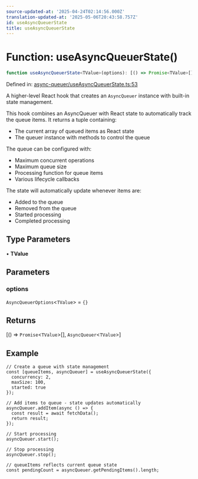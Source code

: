 ```yaml
---
source-updated-at: '2025-04-24T02:14:56.000Z'
translation-updated-at: '2025-05-06T20:43:58.757Z'
id: useAsyncQueuerState
title: useAsyncQueuerState
---
```


<!-- DO NOT EDIT: this page is autogenerated from the type comments -->

# Function: useAsyncQueuerState()

```ts
function useAsyncQueuerState<TValue>(options): [() => Promise<TValue>[], AsyncQueuer<TValue>]
```

Defined in: [async-queuer/useAsyncQueuerState.ts:53](https://github.com/TanStack/pacer/blob/main/packages/react-pacer/src/async-queuer/useAsyncQueuerState.ts#L53)

A higher-level React hook that creates an `AsyncQueuer` instance with built-in state management.

This hook combines an AsyncQueuer with React state to automatically track the queue items.
It returns a tuple containing:
- The current array of queued items as React state
- The queuer instance with methods to control the queue

The queue can be configured with:
- Maximum concurrent operations
- Maximum queue size
- Processing function for queue items
- Various lifecycle callbacks

The state will automatically update whenever items are:
- Added to the queue
- Removed from the queue
- Started processing
- Completed processing

## Type Parameters

• **TValue**

## Parameters

### options

`AsyncQueuerOptions`\<`TValue`\> = `{}`

## Returns

\[() => `Promise`\<`TValue`\>[], `AsyncQueuer`\<`TValue`\>\]

## Example

```tsx
// Create a queue with state management
const [queueItems, asyncQueuer] = useAsyncQueuerState({
  concurrency: 2,
  maxSize: 100,
  started: true
});

// Add items to queue - state updates automatically
asyncQueuer.addItem(async () => {
  const result = await fetchData();
  return result;
});

// Start processing
asyncQueuer.start();

// Stop processing
asyncQueuer.stop();

// queueItems reflects current queue state
const pendingCount = asyncQueuer.getPendingItems().length;
```
